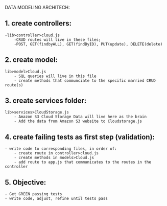 DATA MODELING ARCHITECH:

## 1. create controllers:
    -lib>controller>cloud.js
        -CRUD routes will live in these files;
        -POST, GET(findbyALL), GET(findByID), PUT(update), DELETE(delete)
        

## 2. create model:
    lib>model>Cloud.js
        - SQL queries will live in this file
        - create methods that communciate to the specific married CRUD route(s)


## 3. create services folder:
    lib>services>CloudStorage.js
        - Amazon S3 Cloud Storage Data will live here as the brain
        - Add the data from Amazon S3 website to Cloudstorage.js


## 4. create failing tests as first step (validation):
    - write code to corresponding files, in order of:
        - create route in controller>cloud.js
        - create methods in models>Cloud.js
        - add route to app.js that communicates to the routes in the controller


## 5. Objective:
    - Get GREEN passing tests
    - write code, adjust, refine until tests pass
    
